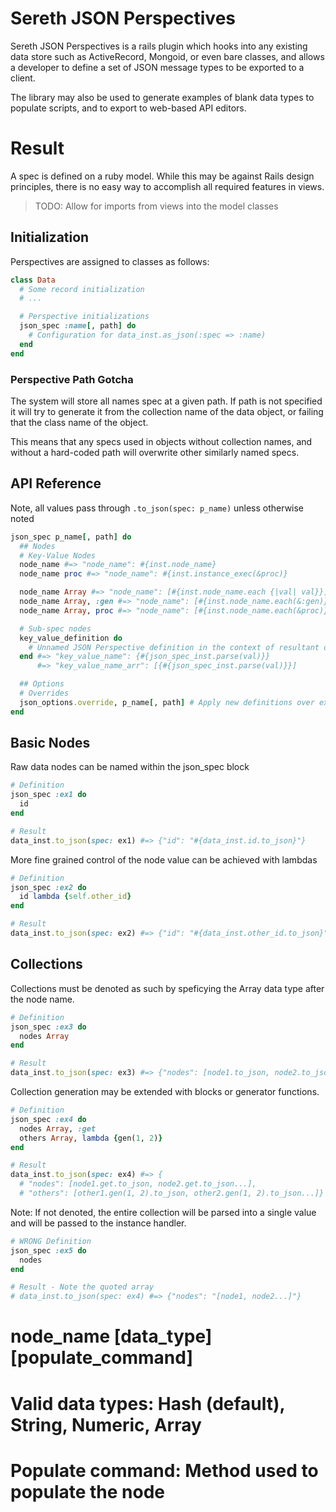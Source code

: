 # Sereth JSON Perspectives

  Sereth JSON Perspectives is a rails plugin which hooks into any existing data store
  such as ActiveRecord, Mongoid, or even bare classes, and allows a developer to
  define a set of JSON message types to be exported to a client.

  The library may also be used to generate examples of blank data types to populate
  scripts, and to export to web-based API editors.
  
# Result

  A spec is defined on a ruby model. While this may be against Rails design
  principles, there is no easy way to accomplish all required features in views.

  > TODO: Allow for imports from views into the model classes

## Initialization
  Perspectives are assigned to classes as follows:
```ruby
class Data
  # Some record initialization
  # ...

  # Perspective initializations
  json_spec :name[, path] do
    # Configuration for data_inst.as_json(:spec => :name)
  end
end
```

### Perspective Path Gotcha
  The system will store all names spec at a given path. If path is not specified
  it will try to generate it from the collection name of the data object, or failing that
  the class name of the object.

  This means that any specs used in objects without collection names, and without
  a hard-coded path will overwrite other similarly named specs.


## API Reference
  Note, all values pass through `.to_json(spec: p_name)` unless otherwise noted
```ruby
json_spec p_name[, path] do
  ## Nodes
  # Key-Value Nodes
  node_name #=> "node_name": #{inst.node_name}
  node_name proc #=> "node_name": #{inst.instance_exec(&proc)}

  node_name Array #=> "node_name": [#{inst.node_name.each {|val| val}}]
  node_name Array, :gen #=> "node_name": [#{inst.node_name.each(&:gen)}]
  node_name Array, proc #=> "node_name": [#{inst.node_name.each(&proc)}]

  # Sub-spec nodes
  key_value_definition do
    # Unnamed JSON Perspective definition in the context of resultant object
  end #=> "key_value_name": {#{json_spec_inst.parse(val)}}
      #=> "key_value_name_arr": [{#{json_spec_inst.parse(val)}}]

  ## Options
  # Overrides
  json_options.override, p_name[, path] # Apply new definitions over existing spec
end
```

## Basic Nodes
  Raw data nodes can be named within the json_spec block
```ruby
# Definition
json_spec :ex1 do
  id
end

# Result
data_inst.to_json(spec: ex1) #=> {"id": "#{data_inst.id.to_json}"}  
```

  More fine grained control of the node value can be achieved with lambdas
```ruby
# Definition
json_spec :ex2 do
  id lambda {self.other_id}
end

# Result
data_inst.to_json(spec: ex2) #=> {"id": "#{data_inst.other_id.to_json}"}  
```

## Collections
  Collections must be denoted as such by speficying the Array data type after the node 
  name.
```ruby
# Definition
json_spec :ex3 do
  nodes Array
end

# Result
data_inst.to_json(spec: ex3) #=> {"nodes": [node1.to_json, node2.to_json...]}  
```

  Collection generation may be extended with blocks or generator functions.
```ruby
# Definition
json_spec :ex4 do
  nodes Array, :get
  others Array, lambda {gen(1, 2)}
end

# Result
data_inst.to_json(spec: ex4) #=> {
  # "nodes": [node1.get.to_json, node2.get.to_json...],
  # "others": [other1.gen(1, 2).to_json, other2.gen(1, 2).to_json...]}
```

  Note: If not denoted, the entire collection will be parsed into a single value and 
  will be passed to the instance handler.
```ruby
# WRONG Definition
json_spec :ex5 do
  nodes
end

# Result - Note the quoted array
# data_inst.to_json(spec: ex4) #=> {"nodes": "[node1, node2...]"}
```



  # node_name [data_type] [populate_command]
  #   Valid data types: Hash (default), String, Numeric, Array
  #   Populate command: Method used to populate the node
  #
  #   

